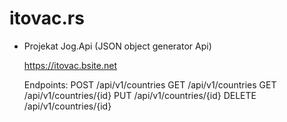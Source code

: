 # itovac.rs

- Projekat Jog.Api (JSON object generator Api)

  https://itovac.bsite.net

  Endpoints:
  POST /api/v1/countries
  GET /api/v1/countries
  GET /api/v1/countries/{id}
  PUT /api/v1/countries/{id}
  DELETE /api/v1/countries/{id}
